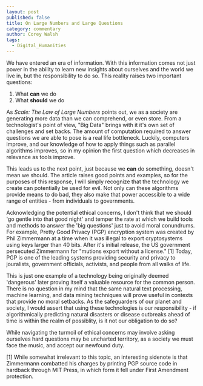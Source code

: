 ```yaml
---
layout: post
published: false
title: On Large Numbers and Large Questions
category: commentary
author: Corey Walsh
tags: 
  - Digital_Humanities
---
```


We have entered an era of information. With this information comes not just power in the ability to learn new insights about ourselves and the world we live in, but the responsibility to do so. This reality raises two important questions:

1) What **can** we do
2) What **should** we do

As _Scale: The Law of Large Numbers_ points out, we as a society are generating more data than we can comprehend, or even store. From a technologist's point of view, "Big Data" brings with it it's own set of challenges and set backs. The amount of computation required to answer questions we are able to pose is a real life bottleneck. Luckily, computers improve, and our knowledge of how to apply things such as parallel algorithms improves, so in my opinion the first question which decreases in relevance as tools improve. 

This leads us to the next point, just because we **can** do something, doesn't mean we should. The article raises good points and examples, so for the purposes of this response, I will simply recognize that the technology we create can potentially be used for evil. Not only can these algorithms provide means to do bad, they also make that power accessible to a wide range of entities - from individuals to governments.

Acknowledging the potential ethical concerns, I don't think that we should 'go gentle into that good night' and temper the rate at which we build tools and methods to answer the 'big questions' just to avoid moral conundrums. For example, Pretty Good Privacy (PGP) encryption system was created by Phil Zimmermann at a time when it was illegal to export cryptosystems using keys larger than 40 bits. After it's initial release, the US government persecuted Zimmermann for "mutions export without a license." [1] Today, PGP is one of the leading systems providing security and privacy to jouralists, government officials, activists, and people from all walks of life. 

This is just one example of a technology being originally deemed 'dangerous' later proving itself a valuable resource for the common person. There is no question in my mind that the same natural text processing, machine learning, and data mining techniques will prove useful in contexts that provide no moral setbacks. As the safeguarders of our planet and society, I would assert that using these technologies is our responsibility - if algorithmically predicting natural disasters or disease outbreaks ahead of time is within the realm of possiblity, is it not our obligation to do so?

While navigating the turmoil of ethical concerns may involve asking ourselves hard questions may be uncharted territory, as a society we must face the music, and accept our newfound duty.

[1] While somewhat irrelevant to this topic, an interesting sidenote is that Zimmermann combatted his charges by printing PGP source code in hardback through MIT Press, in which form it fell under First Amendment protection.







